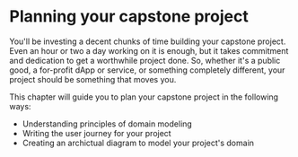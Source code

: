 # Planning your capstone project

You'll be investing a decent chunks of time building your capstone project. Even an hour or two a day working on it is enough, but it takes commitment and dedication to get a worthwhile project done. So, whether it's a public good, a for-profit dApp or service, or something completely different, your project should be something that moves you.

This chapter will guide you to plan your capstone project in the following ways:

* Understanding principles of domain modeling
* Writing the user journey for your project
* Creating an archictual diagram to model your project's domain 